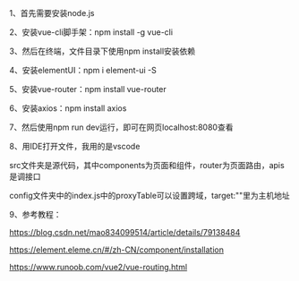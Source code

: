 1、首先需要安装node.js

2、安装vue-cli脚手架：npm install -g vue-cli

3、然后在终端，文件目录下使用npm install安装依赖

4、安装elementUI：npm i element-ui -S

5、安装vue-router：npm install vue-router

6、安装axios：npm install axios

7、然后使用npm run dev运行，即可在网页localhost:8080查看

8、用IDE打开文件，我用的是vscode

src文件夹是源代码，其中components为页面和组件，router为页面路由，apis是调接口

config文件夹中的index.js中的proxyTable可以设置跨域，target:""里为主机地址

9、参考教程：

https://blog.csdn.net/mao834099514/article/details/79138484

https://element.eleme.cn/#/zh-CN/component/installation

https://www.runoob.com/vue2/vue-routing.html

